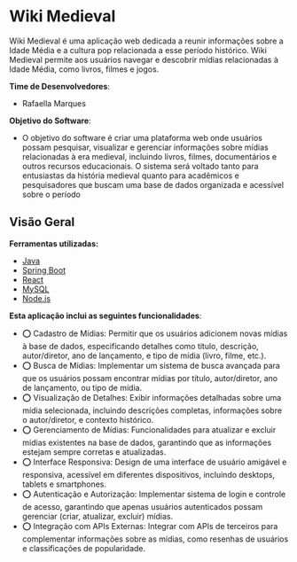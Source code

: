 # Wiki Medieval

Wiki Medieval é uma aplicação web dedicada a reunir informações sobre a Idade Média e a cultura pop relacionada a esse período histórico. Wiki Medieval permite aos usuários navegar e descobrir mídias relacionadas à Idade Média, como livros, filmes e jogos.

**Time de Desenvolvedores**:
- Rafaella Marques

**Objetivo do Software**:
- O objetivo do software é criar uma plataforma web onde usuários possam pesquisar, visualizar e gerenciar informações sobre mídias relacionadas à era medieval, incluindo livros, filmes, documentários e outros recursos educacionais. O sistema será voltado tanto para entusiastas da história medieval quanto para acadêmicos e pesquisadores que buscam uma base de dados organizada e acessível sobre o período

## Visão Geral
**Ferramentas utilizadas:**
- [Java](#)
- [Spring Boot](https://spring.io/)
- [React](https://reactjs.org/)
- [MySQL](https://www.mysql.com/)
- [Node.js](https://nodejs.org/)

**Esta aplicação inclui as seguintes funcionalidades**:
 - ⭕ Cadastro de Mídias: Permitir que os usuários adicionem novas mídias à base de dados, especificando detalhes como título, descrição, autor/diretor, ano de lançamento, e tipo de mídia (livro, filme, etc.).
 - ⭕ Busca de Mídias: Implementar um sistema de busca avançada para que os usuários possam encontrar mídias por título, autor/diretor, ano de lançamento, ou tipo de mídia.
 - ⭕ Visualização de Detalhes: Exibir informações detalhadas sobre uma mídia selecionada, incluindo descrições completas, informações sobre o autor/diretor, e contexto histórico.
 - ⭕ Gerenciamento de Mídias: Funcionalidades para atualizar e excluir mídias existentes na base de dados, garantindo que as informações estejam sempre corretas e atualizadas.
 - ⭕ Interface Responsiva: Design de uma interface de usuário amigável e responsiva, acessível em diferentes dispositivos, incluindo desktops, tablets e smartphones.
 - ⭕ Autenticação e Autorização: Implementar sistema de login e controle de acesso, garantindo que apenas usuários autenticados possam gerenciar (criar, atualizar, excluir) mídias.
 - ⭕ Integração com APIs Externas: Integrar com APIs de terceiros para complementar informações sobre as mídias, como resenhas de usuários e classificações de popularidade.

